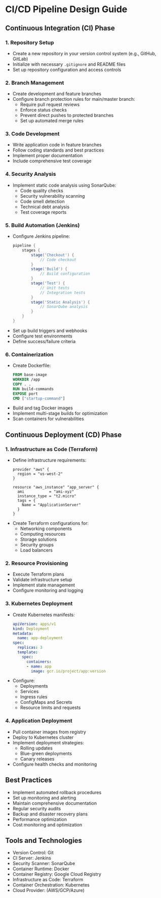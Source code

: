 # CI/CD Pipeline Design Guide

## Continuous Integration (CI) Phase

### 1. Repository Setup
- Create a new repository in your version control system (e.g., GitHub, GitLab)
- Initialize with necessary `.gitignore` and README files
- Set up repository configuration and access controls

### 2. Branch Management
- Create development and feature branches
- Configure branch protection rules for main/master branch:
  - Require pull request reviews
  - Enforce status checks
  - Prevent direct pushes to protected branches
  - Set up automated merge rules

### 3. Code Development
- Write application code in feature branches
- Follow coding standards and best practices
- Implement proper documentation
- Include comprehensive test coverage

### 4. Security Analysis
- Implement static code analysis using SonarQube:
  - Code quality checks
  - Security vulnerability scanning
  - Code smell detection
  - Technical debt analysis
  - Test coverage reports

### 5. Build Automation (Jenkins)
- Configure Jenkins pipeline:
  ```groovy
  pipeline {
      stages {
          stage('Checkout') {
              // Code checkout
          }
          stage('Build') {
              // Build configuration
          }
          stage('Test') {
              // Unit tests
              // Integration tests
          }
          stage('Static Analysis') {
              // SonarQube analysis
          }
      }
  }
  ```
- Set up build triggers and webhooks
- Configure test environments
- Define success/failure criteria

### 6. Containerization
- Create Dockerfile:
  ```dockerfile
  FROM base-image
  WORKDIR /app
  COPY . .
  RUN build-commands
  EXPOSE port
  CMD ["startup-command"]
  ```
- Build and tag Docker images
- Implement multi-stage builds for optimization
- Scan containers for vulnerabilities

## Continuous Deployment (CD) Phase

### 1. Infrastructure as Code (Terraform)
- Define infrastructure requirements:
  ```hcl
  provider "aws" {
    region = "us-west-2"
  }

  resource "aws_instance" "app_server" {
    ami           = "ami-xyz"
    instance_type = "t2.micro"
    tags = {
      Name = "ApplicationServer"
    }
  }
  ```
- Create Terraform configurations for:
  - Networking components
  - Computing resources
  - Storage solutions
  - Security groups
  - Load balancers

### 2. Resource Provisioning
- Execute Terraform plans
- Validate infrastructure setup
- Implement state management
- Configure monitoring and logging

### 3. Kubernetes Deployment
- Create Kubernetes manifests:
  ```yaml
  apiVersion: apps/v1
  kind: Deployment
  metadata:
    name: app-deployment
  spec:
    replicas: 3
    template:
      spec:
        containers:
        - name: app
          image: gcr.io/project/app:version
  ```
- Configure:
  - Deployments
  - Services
  - Ingress rules
  - ConfigMaps and Secrets
  - Resource limits and requests

### 4. Application Deployment
- Pull container images from registry
- Deploy to Kubernetes cluster
- Implement deployment strategies:
  - Rolling updates
  - Blue-green deployments
  - Canary releases
- Configure health checks and monitoring

## Best Practices
- Implement automated rollback procedures
- Set up monitoring and alerting
- Maintain comprehensive documentation
- Regular security audits
- Backup and disaster recovery plans
- Performance optimization
- Cost monitoring and optimization

## Tools and Technologies
- Version Control: Git
- CI Server: Jenkins
- Security Scanner: SonarQube
- Container Runtime: Docker
- Container Registry: Google Cloud Registry
- Infrastructure as Code: Terraform
- Container Orchestration: Kubernetes
- Cloud Provider: (AWS/GCP/Azure)
